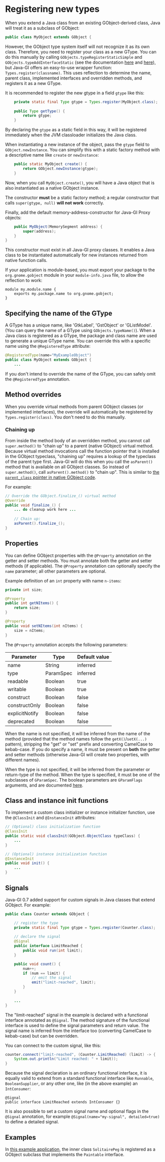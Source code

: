 # Registering new types

When you extend a Java class from an existing GObject-derived class, Java will treat it as a subclass of GObject:

```java
public class MyObject extends GObject {
```

However, the GObject type system itself will not recognize it as its own class. Therefore, you need to register your class as a new GType. You can do this manually by calling `GObjects.typeRegisterStaticSimple` and `GObjects.typeAddInterfaceStatic` (see the documentation [here](https://docs.gtk.org/gobject/func.type_register_static_simple.html) and [here](https://docs.gtk.org/gobject/func.type_add_interface_static.html)), but Java-GI offers an easy-to-use wrapper function: `Types.register(classname)`. This uses reflection to determine the name, parent class, implemented interfaces and overridden methods, and registers it as a new GType.

It is recommended to register the new gtype in a field `gtype` like this:

```java
    private static final Type gtype = Types.register(MyObject.class);
    
    public Type getType() {
        return gtype;
    }
```

By declaring the `gtype` as a static field in this way, it will be registered immediately when the JVM classloader initializes the Java class.

When instantiating a new instance of the object, pass the `gtype` field to `GObject.newInstance`. You can simplify this with a static factory method with a descriptive name like `create` or `newInstance`:

```java
    public static MyObject create() {
        return GObject.newInstance(gtype);
    }
```

Now, when you call `MyObject.create()`, you will have a Java object that is also instantiated as a native GObject instance.

The constructor **must** be a static factory method; a regular constructor that calls `super(gtype, null)` **will not work** correctly.

Finally, add the default memory-address-constructor for Java-GI Proxy objects:

```java
    public MyObject(MemorySegment address) {
        super(address);
    }
}
```

This constructor must exist in all Java-GI proxy classes. It enables a Java class to be instantiated automatically for new instances returned from native function calls.

If your application is module-based, you must export your package to the `org.gnome.gobject` module in your `module-info.java` file, to allow the reflection to work:

```
module my.module.name {
    exports my.package.name to org.gnome.gobject;
}
```

## Specifying the name of the GType

A GType has a unique name, like 'GtkLabel', 'GstObject' or 'GListModel'. (You can query the name of a GType using `GObjects.typeName()`). When a Java class is registered as a GType, the package and class name are used to generate a unique GType name. You can override this with a specific name using the `@RegisteredType` attribute:

```java
@RegisteredType(name="MyExampleObject")
public class MyObject extends GObject {
    ...
```

If you don't intend to override the name of the GType, you can safely omit the `@RegisteredType` annotation.

## Method overrides

When you override virtual methods from parent GObject classes (or implemented interfaces), the override will automatically be registered by `Types.register(class)`. You don't need to do this manually.

### Chaining up

From inside the method body of an overridden method, you cannot call `super.method()` to "chain up" to a parent (native GObject) virtual method. Because virtual method invocations call the function pointer that is installed in the GObject typeclass, "chaining up" requires a lookup of the typeclass of the parent type first. Java-GI will do this when you call the `asParent()` method that is available on all GObject classes. So instead of `super.method()`, call `asParent().method()` to "chain up". This is similar to [the `parent_class` pointer in native GObject code](https://developer-old.gnome.org/gobject/stable/howto-gobject-chainup.html).

For example:

```java
// Override the GObject.finalize_() virtual method
@Override
public void finalize_() {
    ... do cleanup work here ...
    
    // Chain up:
    asParent().finalize_();
}
```

## Properties

You can define GObject properties with the `@Property` annotation on the getter and setter methods. You must annotate both the getter and setter methods (if applicable). The `@Property` annotation can optionally specify the `name` parameter; all other parameters are optional.

Example definition of an `int` property with name `n-items`:

```java
private int size;

@Property
public int getNItems() {
    return size;
}

@Property
public void setNItems(int nItems) {
    size = nItems;
}
```

The `@Property` annotation accepts the following parameters:

| Parameter      | Type      | Default value |
|----------------|-----------|---------------|
| name           | String    | inferred      |
| type           | ParamSpec | inferred      |
| readable       | Boolean   | true          |
| writable       | Boolean   | true          |
| construct      | Boolean   | false         |
| constructOnly  | Boolean   | false         |
| explicitNotify | Boolean   | false         |
| deprecated     | Boolean   | false         |

When the name is not specified, it will be inferred from the name of the method (provided that the method names follow the `getX()`/`setX(...)` pattern), stripping the "get" or "set" prefix and converting CamelCase to kebab-case. If you do specify a name, it must be present on **both** the getter and setter methods (otherwise Java-GI will create two properties, with different names).

When the type is not specified, it will be inferred from the parameter or return-type of the method. When the type is specified, it must be one of the subclasses of `GParamSpec`. The boolean parameters are `GParamFlags` arguments, and are documented [here](https://docs.gtk.org/gobject/flags.ParamFlags.html).

## Class and instance init functions

To implement a custom class initializer or instance initializer function, use the `@ClassInit` and `@InstanceInit` attributes:

```java
// (Optional) class initialization function    
@ClassInit
public static void classInit(GObject.ObjectClass typeClass) {
    ...
}

// (Optional) instance initialization function    
@InstanceInit
public void init() {
    ...
}
```

## Signals

Java-GI 0.7 added support for custom signals in Java classes that extend GObject. For example:

```java
public class Counter extends GObject {

    // register the type
    private static final Type gtype = Types.register(Counter.class);
    
    // declare the signal
    @Signal
    public interface LimitReached {
        public void run(int limit);
    }

    public void count() {
        num++;
        if (num == limit) {
            // emit the signal
            emit("limit-reached", limit);
        }
    }
    
    ...
}
```

The "limit-reached" signal in the example is declared with a functional interface annotated as `@Signal`. The method signature of the functional interface is used to define the signal parameters and return value. The signal name is inferred from the interface too (converting CamelCase to kebab-case) but can be overridden.

You can connect to the custom signal, like this:

```java
counter.connect("limit-reached", (Counter.LimitReached) (limit) -> {
    System.out.println("Limit reached: " + limit));
}
```

Because the signal declaration is an ordinary functional interface, it is equally valid to extend from a standard functional interface like `Runnable`, `BooleanSupplier`, or any other one, like (in the above example) an `IntConsumer`:

```
@Signal
public interface LimitReached extends IntConsumer {}
```

It is also possible to set a custom signal name and optional flags in the `@Signal` annotation, for example `@Signal(name="my-signal", detailed=true)` to define a detailed signal.


## Examples

In [this example application](https://github.com/jwharm/java-gi-examples/tree/main/PegSolitaire), the inner class `SolitairePeg` is registered as a GObject subclass that implements the `Paintable` interface.
